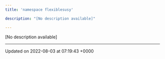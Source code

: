 ```yaml
---
title: 'namespace flexiblesusy'

description: "[No description available]"

---
```







[No description available]






-------------------------------

Updated on 2022-08-03 at 07:19:43 +0000